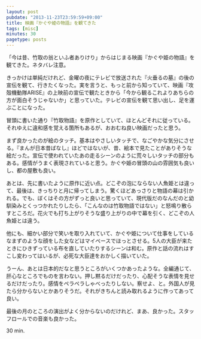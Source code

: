 ```yaml
---
layout: post
pubdate: "2013-11-23T23:59:59+09:00"
title: 映画『かぐや姫の物語』を観てきた
tags: [misc]
minutes: 30
pagetype: posts
---
```

「今は昔、竹取の翁といふ者ありけり」からはじまる映画『かぐや姫の物語』を観てきた。ネタバレ注意。

きっかけは単純だけれど、金曜の夜にテレビで放送された『火垂るの墓』の後の宣伝を観て、行きたくなった。実を言うと、もっと前から知っていて、映画『攻殻機動隊ARISE』の上映前の宣伝で観たときから「今から観るこれよりあちらの方が面白そうじゃないか」と思っていた。テレビの宣伝を観て思い出し、足を運ぶことになった。

冒頭に書いた通り『竹取物語』を原作としていて、ほとんどそれに従っている。それゆえに違和感を覚える箇所もあるが、おおむね良い映画だったと思う。

まず良かったのが絵のタッチ。基本はやさしいタッチで、なごやかな気分にさせる。『まんが日本昔ばなし』ほどではないが、昔、絵本で見たことがありそうな絵だった。宣伝で使われていたあの走るシーンのように荒々しいタッチの部分もある。感情がうまく表現されていると思う。かぐや姫の冒頭の山の雰囲気も良いし、都の屋敷も良い。

あとは、先に書いたように原作に近い点。どこぞの泡にならない人魚姫とは違って、最後は、きっちりと月に帰ってしまう。驚くほどあっさりと物語の幕は引かれる。でも、ぼくはその方がずっと良いと思っていて、現代版だのなんだのと幼馴染みとくっつかれたりしたら、「こんなのは竹取物語ではない」と怒鳴り散らすところだ。花火でも打ち上がりそうな盛り上がりの中で幕を引く、どこぞの人魚姫とは違う。

他にも、細かい部分で笑いを取り入れていて、かぐや姫について仕事をしているなまずのような顔をした女などはマイペースでほっとさせる。5人の大臣が来たときにひきずっている布を直していたりするシーンは和む。原作と話の流れはすこし変わってはいるが、必死な大臣達をおかしく描いていた。

うーん、あとは日本的だなと思うところがいくつかあったような。全編通じて、肝心なところでものを言わない。押し黙るだけだったり、心配そうな表情を見せるだけだったり。感情をペラペラしゃべったりしない。察せよ、と。外国人が見たら分からないとかありそうだ。それがきちんと読み取れるように作ってあって良い。

最後の月のところの演出がよく分からないのだけれど、まあ、良かった。スタッフロールでの音楽も良かった。

30 min.
